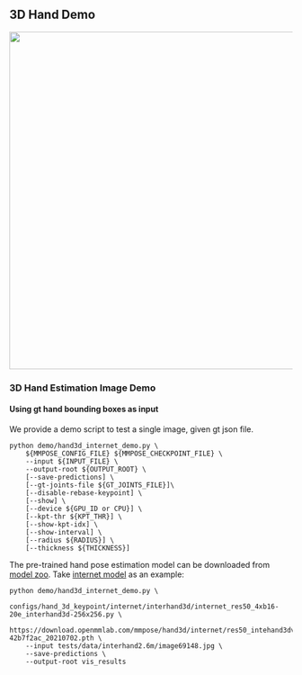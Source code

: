 ## 3D Hand Demo

<img src="https://user-images.githubusercontent.com/28900607/121288285-b8fcbf00-c915-11eb-98e4-ba846de12987.gif" width="600px" alt><br>

### 3D Hand Estimation Image Demo

#### Using gt hand bounding boxes as input

We provide a demo script to test a single image, given gt json file.

```shell
python demo/hand3d_internet_demo.py \
    ${MMPOSE_CONFIG_FILE} ${MMPOSE_CHECKPOINT_FILE} \
    --input ${INPUT_FILE} \
    --output-root ${OUTPUT_ROOT} \
    [--save-predictions] \
    [--gt-joints-file ${GT_JOINTS_FILE}]\
    [--disable-rebase-keypoint] \
    [--show] \
    [--device ${GPU_ID or CPU}] \
    [--kpt-thr ${KPT_THR}] \
    [--show-kpt-idx] \
    [--show-interval] \
    [--radius ${RADIUS}] \
    [--thickness ${THICKNESS}]
```

The pre-trained hand pose estimation model can be downloaded from [model zoo](https://mmpose.readthedocs.io/en/latest/model_zoo/hand_3d_keypoint.html).
Take [internet model](https://download.openmmlab.com/mmpose/hand3d/internet/res50_intehand3dv1.0_all_256x256-42b7f2ac_20210702.pth) as an example:

```shell
python demo/hand3d_internet_demo.py \
    configs/hand_3d_keypoint/internet/interhand3d/internet_res50_4xb16-20e_interhand3d-256x256.py \
    https://download.openmmlab.com/mmpose/hand3d/internet/res50_intehand3dv1.0_all_256x256-42b7f2ac_20210702.pth \
    --input tests/data/interhand2.6m/image69148.jpg \
    --save-predictions \
    --output-root vis_results
```
